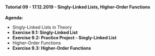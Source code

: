 #### Tutorial 09 - 17.12.2019 - Singly-Linked Lists, Higher-Order Functions

**Agenda:**
* Singly-Linked Lists in Theory
* **Exercise 9.1: Singly-Linked List**
* **Exercise 9.2: Practice Project - Singly-Linked List**
* Higher-Order Functions
* **Exercise 9.3: Higher-Order Functions**